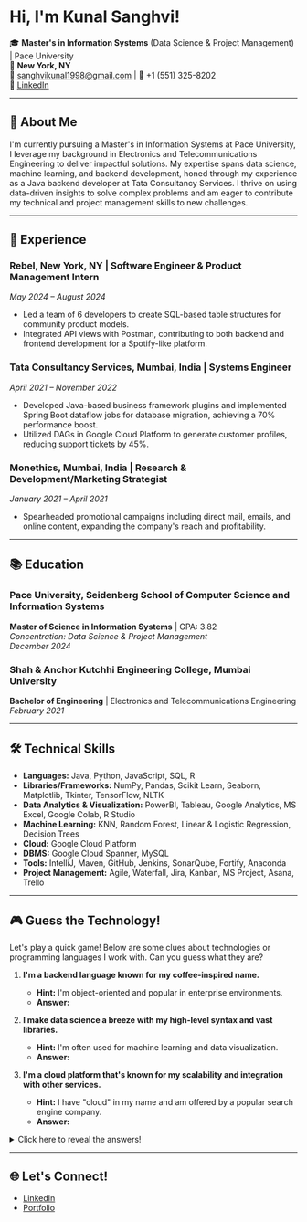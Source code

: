 # Hi, I'm Kunal Sanghvi!

🎓 **Master's in Information Systems** (Data Science & Project Management) | Pace University  
📍 **New York, NY**  
📧 [sanghvikunal1998@gmail.com](mailto:sanghvikunal1998@gmail.com) | 📱 +1 (551) 325-8202  
🔗 [LinkedIn](https://www.linkedin.com/in/kunalsanghvii/)  

---

## 🚀 About Me

I'm currently pursuing a Master's in Information Systems at Pace University, I leverage my background in Electronics and Telecommunications Engineering to deliver impactful solutions. My expertise spans data science, machine learning, and backend development, honed through my experience as a Java backend developer at Tata Consultancy Services. I thrive on using data-driven insights to solve complex problems and am eager to contribute my technical and project management skills to new challenges.

---

## 💼 Experience

### Rebel, New York, NY | Software Engineer & Product Management Intern  
*May 2024 – August 2024*  
- Led a team of 6 developers to create SQL-based table structures for community product models.
- Integrated API views with Postman, contributing to both backend and frontend development for a Spotify-like platform.

### Tata Consultancy Services, Mumbai, India | Systems Engineer  
*April 2021 – November 2022*  
- Developed Java-based business framework plugins and implemented Spring Boot dataflow jobs for database migration, achieving a 70% performance boost.
- Utilized DAGs in Google Cloud Platform to generate customer profiles, reducing support tickets by 45%.

### Monethics, Mumbai, India | Research & Development/Marketing Strategist  
*January 2021 – April 2021*  
- Spearheaded promotional campaigns including direct mail, emails, and online content, expanding the company's reach and profitability.

---

## 📚 Education

### Pace University, Seidenberg School of Computer Science and Information Systems  
**Master of Science in Information Systems** | GPA: 3.82  
*Concentration: Data Science & Project Management*  
*December 2024*

### Shah & Anchor Kutchhi Engineering College, Mumbai University  
**Bachelor of Engineering** | Electronics and Telecommunications Engineering  
*February 2021*

---

## 🛠️ Technical Skills

- **Languages:** Java, Python, JavaScript, SQL, R
- **Libraries/Frameworks:** NumPy, Pandas, Scikit Learn, Seaborn, Matplotlib, Tkinter, TensorFlow, NLTK
- **Data Analytics & Visualization:** PowerBI, Tableau, Google Analytics, MS Excel, Google Colab, R Studio
- **Machine Learning:** KNN, Random Forest, Linear & Logistic Regression, Decision Trees
- **Cloud:** Google Cloud Platform
- **DBMS:** Google Cloud Spanner, MySQL
- **Tools:** IntelliJ, Maven, GitHub, Jenkins, SonarQube, Fortify, Anaconda
- **Project Management:** Agile, Waterfall, Jira, Kanban, MS Project, Asana, Trello

---

## 🎮 Guess the Technology!

Let's play a quick game! Below are some clues about technologies or programming languages I work with. Can you guess what they are?

1. **I'm a backend language known for my coffee-inspired name.**  
   - **Hint:** I'm object-oriented and popular in enterprise environments.
   - **Answer:** <!-- Scroll down to see the answer or click [here](#answers)! -->

2. **I make data science a breeze with my high-level syntax and vast libraries.**  
   - **Hint:** I'm often used for machine learning and data visualization.
   - **Answer:** 

3. **I'm a cloud platform that's known for my scalability and integration with other services.**  
   - **Hint:** I have "cloud" in my name and am offered by a popular search engine company.
   - **Answer:** 

<details>
  <summary>Click here to reveal the answers!</summary>
  
  1. Java
  2. Python
  3. Google Cloud Platform

</details>

---

## 🌐 Let's Connect!

- [LinkedIn](#)
- [Portfolio](#)

